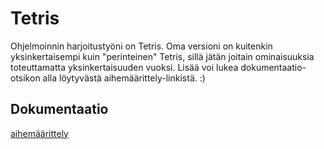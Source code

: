 # Tetris

Ohjelmoinnin harjoitustyöni on Tetris. Oma versioni on kuitenkin yksinkertaisempi kuin "perinteinen" Tetris, sillä jätän joitain ominaisuuksia toteuttamatta yksinkertaisuuden vuoksi. Lisää voi lukea dokumentaatio-otsikon alla löytyvästä aihemäärittely-linkistä. :)

## Dokumentaatio
[aihemäärittely](Tetris/dokumentaatio/aihemaarittely.md)
